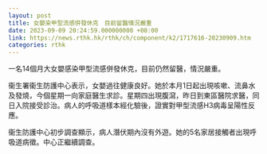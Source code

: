 ```yaml
---
layout: post
title: 女嬰染甲型流感併發休克　目前留醫情況嚴重
date: 2023-09-09 20:24:59.000000000 +08:00
link: https://news.rthk.hk/rthk/ch/component/k2/1717616-20230909.htm
categories: rthk
---
```


一名14個月大女嬰感染甲型流感併發休克，目前仍然留醫，情況嚴重。

衞生署衞生防護中心表示，女嬰過往健康良好。她於本月1日起出現咳嗽、流鼻水及發燒，今個星期一向家庭醫生求診。星期四出現腹瀉，昨日到東區醫院求醫，同日入院接受診治。病人的呼吸道樣本經化驗後，證實對甲型流感H3病毒呈陽性反應。

衞生防護中心初步調查顯示，病人潛伏期內沒有外遊。她的5名家居接觸者出現呼吸道病徵。中心正繼續調查。
